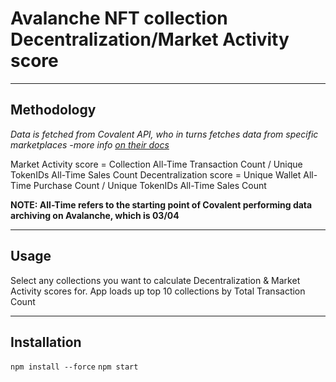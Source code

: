 # Avalanche NFT collection Decentralization/Market Activity score
***
## Methodology
_Data is fetched from Covalent API, who in turns fetches data from specific marketplaces -more info [on their docs](https://www.covalenthq.com/docs/api/#/0/Get%20NFT%20market%20global%20view/USD/1)_

Market Activity score = Collection All-Time Transaction Count / Unique TokenIDs All-Time Sales Count
Decentralization score = Unique Wallet All-Time Purchase Count / Unique TokenIDs All-Time Sales Count

**NOTE: All-Time refers to the starting point of Covalent performing data archiving on Avalanche, which is 03/04**

***

## Usage
Select any collections you want to calculate Decentralization & Market Activity scores for. App loads up top 10 collections by Total Transaction Count

***

## Installation

`npm install --force`
`npm start`